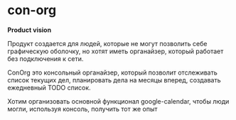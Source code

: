 # con-org
**Product vision**

Продукт создается для людей, которые не могут позволить себе графическую оболочку, но хотят иметь органайзер, который работает без подключения к сети.


ConOrg это консольный органайзер, который позволит отслеживать список текущих дел, планировать дела на месяцы вперед, создавать ежедневный TODO список.


Хотим организовать основной функционал google-calendar, чтобы люди могли, используя консоль, получить тот же опыт
